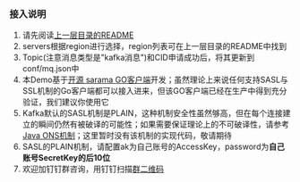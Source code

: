 ### 接入说明

1. 请先阅读[上一层目录的README](https://github.com/AliwareMQ/aliware-kafka-demos)
2. servers根据region进行选择，region列表可在上一层目录的README中找到
2. Topic(注意消息类型是"kafka消息")和CID申请成功后，将其更新到conf/mq.json中
3. 本Demo基于[开源 sarama GO客户端](https://github.com/Shopify/sarama)开发；虽然理论上来说任何支持SASL与SSL机制的Go客户端都可以接入进来，但该GO客户端已经在生产中得到充分验证，我们建议你使用它
4. Kafka默认的SASL机制是PLAIN，这种机制安全性虽然够高，但在每个连接建立的瞬间仍然有被破译的可能性；如果需要保证理论上的不可破译性，请参考[Java ONS机制](https://github.com/dongeforever/KafkaOnsDemo)；这里暂时没有该机制的实现代码，敬请期待
5. SASL的PLAIN机制，请配置ak为自己账号的AccessKey，password为**自己账号SecretKey的后10位**
6. 欢迎加钉钉群咨询，用钉钉扫描[群二维码](http://img3.tbcdn.cn/5476e8b07b923/TB1HEQgQpXXXXbdXVXXXXXXXXXX)


